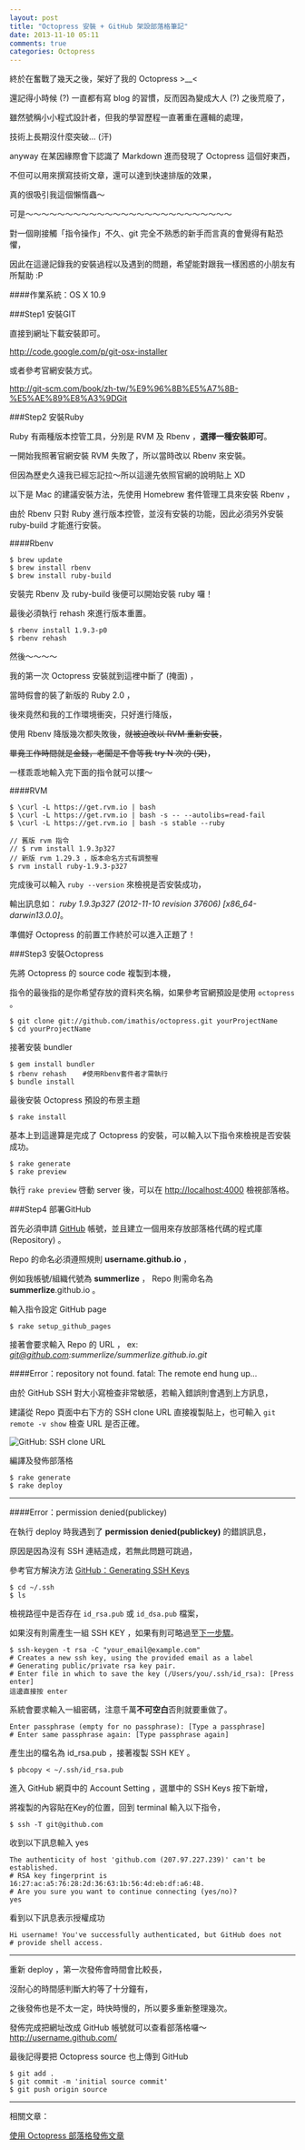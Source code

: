 ```yaml
---
layout: post
title: "Octopress 安裝 + GitHub 架設部落格筆記"
date: 2013-11-10 05:11
comments: true
categories: Octopress
---
```


終於在奮戰了幾天之後，架好了我的 Octopress >__< 

還記得小時候 (?) 一直都有寫 blog 的習慣，反而因為變成大人 (?) 之後荒廢了，

雖然號稱小小程式設計者，但我的學習歷程一直著重在邏輯的處理，

技術上長期沒什麼突破... (汗)

anyway 在某因緣際會下認識了 Markdown 進而發現了 Octopress 這個好東西，

不但可以用來撰寫技術文章，還可以達到快速排版的效果，

真的很吸引我這個懶惰蟲～

可是～～～～～～～～～～～～～～～～～～～～～～～～～～

對一個剛接觸「指令操作」不久、git 完全不熟悉的新手而言真的會覺得有點恐懼，

因此在這邊記錄我的安裝過程以及遇到的問題，希望能對跟我一樣困惑的小朋友有所幫助 :P

####作業系統：OS X 10.9

###Step1 安裝GIT

直接到網址下載安裝即可。

<http://code.google.com/p/git-osx-installer>

或者參考官網安裝方式。

<http://git-scm.com/book/zh-tw/%E9%96%8B%E5%A7%8B-%E5%AE%89%E8%A3%9DGit>

###Step2 安裝Ruby

Ruby 有兩種版本控管工具，分別是 RVM 及 Rbenv ，**選擇一種安裝即可**。

一開始我照著官網安裝 RVM 失敗了，所以當時改以 Rbenv 來安裝。

但因為歷史久遠我已經忘記拉～所以這邊先依照官網的說明貼上 XD

以下是 Mac 的建議安裝方法，先使用 Homebrew 套件管理工具來安裝 Rbenv ，

由於 Rbenv 只對 Ruby 進行版本控管，並沒有安裝的功能，因此必須另外安裝 ruby-build 才能進行安裝。

####Rbenv

	$ brew update
	$ brew install rbenv
	$ brew install ruby-build

安裝完 Rbenv 及 ruby-build 後便可以開始安裝 ruby 囉！

最後必須執行 rehash 來進行版本重置。

	$ rbenv install 1.9.3-p0
	$ rbenv rehash
	
然後～～～～

我的第一次 Octopress 安裝就到這裡中斷了 (掩面) ，

當時假會的裝了新版的 Ruby 2.0 ，

後來竟然和我的工作環境衝突，只好進行降版，

使用 Rbenv 降版幾次都失敗後，~~就被迫改以 RVM 重新安裝~~，

~~畢竟工作時間就是金錢，老闆是不會等我 try N 次的 (哭)~~，

一樣乖乖地輸入完下面的指令就可以摟～

####RVM
	
	$ \curl -L https://get.rvm.io | bash
	$ \curl -L https://get.rvm.io | bash -s -- --autolibs=read-fail
	$ \curl -L https://get.rvm.io | bash -s stable --ruby
	
	// 舊版 rvm 指令
	// $ rvm install 1.9.3p327
	// 新版 rvm 1.29.3 ，版本命名方式有調整喔
	$ rvm install ruby-1.9.3-p327
完成後可以輸入 `ruby --version` 來檢視是否安裝成功，

輸出訊息如： *ruby 1.9.3p327 (2012-11-10 revision 37606) [x86_64-darwin13.0.0]*。

準備好 Octopress 的前置工作終於可以進入正題了！

###Step3 安裝Octopress

先將 Octopress 的 source code 複製到本機，

指令的最後指的是你希望存放的資料夾名稱，如果參考官網預設是使用 `octopress` 。

	$ git clone git://github.com/imathis/octopress.git yourProjectName
	$ cd yourProjectName

接著安裝 bundler

	$ gem install bundler
	$ rbenv rehash    #使用Rbenv套件者才需執行
	$ bundle install

最後安裝 Octopress 預設的布景主題

	$ rake install

基本上到這邊算是完成了 Octopress 的安裝，可以輸入以下指令來檢視是否安裝成功。

	$ rake generate
	$ rake preview

執行 `rake preview` 啓動 server 後，可以在 <http://localhost:4000> 檢視部落格。
		
###Step4 部署GitHub

首先必須申請 [GitHub](https://github.com/) 帳號，並且建立一個用來存放部落格代碼的程式庫 (Repository) 。

Repo 的命名必須遵照規則 **username.github.io** ，

例如我帳號/組織代號為 **summerlize** ， Repo 則需命名為 **summerlize**.github.io 。

輸入指令設定 GitHub page 

	$ rake setup_github_pages

接著會要求輸入 Repo 的 URL ， ex: *git@github.com:summerlize/summerlize.github.io.git*

####Error：repository not found. fatal: The remote end hung up…

由於 GitHub SSH 對大小寫檢查非常敏感，若輸入錯誤則會遇到上方訊息，

建議從 Repo 頁面中右下方的 SSH clone URL 直接複製貼上，也可輸入 `git remote -v show` 檢查 URL 是否正確。

![GitHub: SSH clone URL](http://farm6.staticflickr.com/5494/10768727923_aecb64d43a_o.png)

編譯及發佈部落格

	$ rake generate
	$ rake deploy

---
####Error：permission denied(publickey)

在執行 deploy 時我遇到了 **permission denied(publickey)** 的錯誤訊息，

原因是因為沒有 SSH 連結造成，若無此問題可跳過，

參考官方解決方法 [GitHub：Generating SSH Keys](https://help.github.com/articles/generating-ssh-keys)

	$ cd ~/.ssh
	$ ls

檢視路徑中是否存在 `id_rsa.pub` 或 `id_dsa.pub` 檔案，

如果沒有則需產生一組 SSH KEY ，如果有則可略過至[下一步驟](#next)。

	$ ssh-keygen -t rsa -C "your_email@example.com"
	# Creates a new ssh key, using the provided email as a label
	# Generating public/private rsa key pair.
	# Enter file in which to save the key (/Users/you/.ssh/id_rsa): [Press enter]
	這邊直接按 enter
	
系統會要求輸入一組密碼，注意千萬**不可空白**否則就要重做了。

	Enter passphrase (empty for no passphrase): [Type a passphrase]
	# Enter same passphrase again: [Type passphrase again]

<p id="next"></p>
產生出的檔名為 id_rsa.pub ，接著複製 SSH KEY 。
	
	$ pbcopy < ~/.ssh/id_rsa.pub

進入 GitHub 網頁中的 Account Setting ，選單中的 SSH Keys 按下新增，

將複製的內容貼在Key的位置，回到 terminal 輸入以下指令，

	$ ssh -T git@github.com

收到以下訊息輸入 yes 

	The authenticity of host 'github.com (207.97.227.239)' can't be established.
	# RSA key fingerprint is 16:27:ac:a5:76:28:2d:36:63:1b:56:4d:eb:df:a6:48.
	# Are you sure you want to continue connecting (yes/no)?
	yes

看到以下訊息表示授權成功

	Hi username! You've successfully authenticated, but GitHub does not
	# provide shell access.
---

重新 deploy ，第一次發佈會時間會比較長，

沒耐心的時間感判斷大約等了十分鐘有，

之後發佈也是不太一定，時快時慢的，所以要多重新整理幾次。

發佈完成把網址改成 GitHub 帳號就可以查看部落格囉～ <http://username.github.com/>

最後記得要把 Octopress source 也上傳到 GitHub

	$ git add .
	$ git commit -m 'initial source commit'
	$ git push origin source

---

相關文章：

[使用 Octopress 部落格發佈文章](/blog/2013/11/12/post-article-by-octopress/)